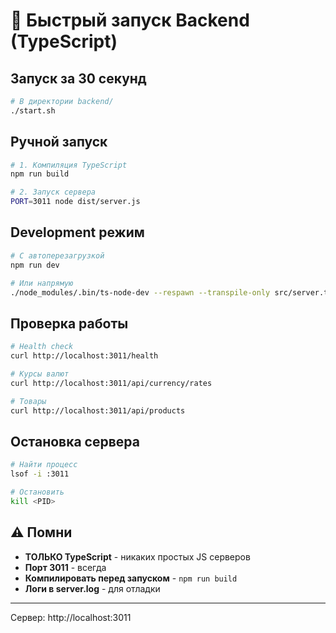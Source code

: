 # 🚀 Быстрый запуск Backend (TypeScript)

## Запуск за 30 секунд

```bash
# В директории backend/
./start.sh
```

## Ручной запуск

```bash
# 1. Компиляция TypeScript
npm run build

# 2. Запуск сервера
PORT=3011 node dist/server.js
```

## Development режим

```bash
# С автоперезагрузкой
npm run dev

# Или напрямую
./node_modules/.bin/ts-node-dev --respawn --transpile-only src/server.ts
```

## Проверка работы

```bash
# Health check
curl http://localhost:3011/health

# Курсы валют
curl http://localhost:3011/api/currency/rates

# Товары
curl http://localhost:3011/api/products
```

## Остановка сервера

```bash
# Найти процесс
lsof -i :3011

# Остановить
kill <PID>
```

## ⚠️ Помни

- **ТОЛЬКО TypeScript** - никаких простых JS серверов
- **Порт 3011** - всегда
- **Компилировать перед запуском** - `npm run build`
- **Логи в server.log** - для отладки

---
Сервер: http://localhost:3011 
